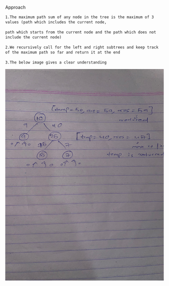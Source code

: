 Approach

    1.The maximum path sum of any node in the tree is the maximum of 3 values (path which includes the current node,
    
    path which starts from the current node and the path which does not include the current node)

    2.We recursively call for the left and right subtrees and keep track of the maximum path so far and return it at the end

    3.The below image gives a clear understanding

![](sample.jpg)
